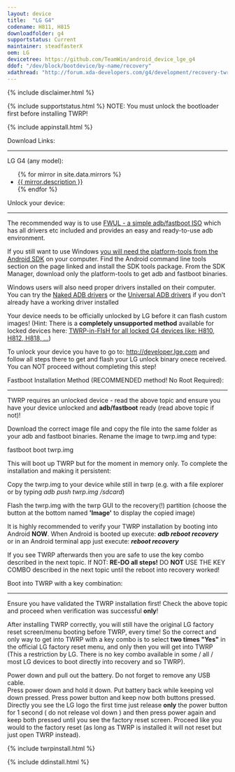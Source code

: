 ```yaml
---
layout: device
title:  "LG G4"
codename: H811, H815
downloadfolder: g4
supportstatus: Current
maintainer: steadfasterX
oem: LG
devicetree: https://github.com/TeamWin/android_device_lge_g4
ddof: "/dev/block/bootdevice/by-name/recovery"
xdathread: "http://forum.xda-developers.com/g4/development/recovery-twrp-3-touch-recovery-t3442424"
---
```


{% include disclaimer.html %}

{% include supportstatus.html %}
NOTE: You must unlock the bootloader first before installing TWRP!

{% include appinstall.html %}

<div class='page-heading'>Download Links:</div>
<hr />
<p class="text">LG G4 (any model):</p>
<ul>
{% for mirror in site.data.mirrors %}
  <li>
    <a href="{{ mirror.baseurl }}g4">
      {{ mirror.description }}
    </a>
  </li>
{% endfor %}
</ul>

<div class='page-heading' id='unlock'>Unlock your device:</div>
<hr />
<p class="text">The recommended way is to use <a href="https://forum.xda-developers.com/android/software-hacking/live-iso-adb-fastboot-driver-issues-t3526755" target=_blank>FWUL - a simple adb/fastboot ISO</a> which has all drivers etc included and provides an easy and ready-to-use adb environment.</p>
<p class="text">If you still want to use Windows <a href="http://developer.android.com/sdk/index.html#linux-bundle-size">you will need the platform-tools from the Android SDK</a> on your computer. Find the Android command line tools section on the page linked and install the SDK tools package. From the SDK Manager, download only the platform-tools to get adb and fastboot binaries.</p>
<p class="text">Windows users will also need proper drivers installed on their computer. You can try the <a href="http://www.xda-developers.com/universal-naked-driver-solves-your-adb-driver-problems-on-windows/">Naked ADB drivers</a> or the <a href="http://www.koushikdutta.com/post/universal-adb-driver">Universal ADB drivers</a> if you don't already have a working driver installed</p>
<p class="text">Your device needs to be officially unlocked by LG before it can flash custom images! (Hint: There is a <b>completely unsupported method</b> available for locked devices here: <a href="https://forum.xda-developers.com/g4/development/locked-twrpinfish-locked-g4-devices-t3573048">TWRP-in-FIsH for all locked G4 devices like: H810, H812, H818, ...</a>)</p>
<p class="text">To unlock your device you have to go to: <a href="http://developer.lge.com/resource/mobile/RetrieveBootloader.dev" target=_blank>http://developer.lge.com</a> and follow all steps there to get and flash your LG unlock binary onece received. You can NOT proceed without completing this step!</p>

<div class='page-heading' id='fastboot-install'>Fastboot Installation Method (RECOMMENDED method! No Root Required):</div>
<hr />
<p class="text">TWRP requires an unlocked device - read the above topic and ensure you have your device unlocked and <b>adb/fastboot</b> ready (read above topic if not)!</p>
<p class="text">Download the correct image file and copy the file into the same folder as your adb and fastboot binaries. Rename the image to twrp.img and type:</p>
<p class="code">fastboot boot twrp.img</p>
<p class="text">This will boot up TWRP but for the moment in memory only. To complete the installation and making it persistent:</p>
<p class="text">Copy the twrp.img to your device while still in twrp (e.g. with a file explorer or by typing <i>adb push twrp.img /sdcard</i>)</p>
<p class="text">Flash the twrp.img with the twrp GUI to the recovery(!) partition (choose the button at the bottom named <b>'Image'</b> to display the copied image)</p>
<p class="text">It is highly recommended to verify your TWRP installation by booting into Android <b>NOW</b>. When Android is booted up execute: <i><b>adb reboot recovery</b></i><br />
or in an Android terminal app just execute: <i><b>reboot recovery</b></i></p>
<p class="text">If you see TWRP afterwards then you are safe to use the key combo described in the next topic. If NOT: <b>RE-DO all steps!</b> DO <b>NOT</b> USE THE KEY COMBO described in the next topic until the reboot into recovery worked!</p>

<div class='page-heading'>Boot into TWRP with a key combination:</div>
<hr />
<p class="text">Ensure you have validated the TWRP installation first! Check the above topic and proceed when verification was successful <b>only</b>!<p>
<p class="text">After installing TWRP correctly, you will still have the original LG factory reset screen/menu booting before TWRP, every time! So the correct and only way to get into TWRP with a key combo is to select <b>two times "Yes"</b> in the official LG factory reset menu, and only then you will get into TWRP (This a restriction by LG. There is no key combo available in some / all / most LG devices to boot directly into recovery and so TWRP).</p>
<p class="text">Power down and pull out the battery. Do not forget to remove any USB cable. <br />
Press power down and hold it down. Put battery back while keeping vol down pressed. Press power button and keep now both buttons pressed. Directly you see the LG logo the first time just release <b>only</b> the power button for 1 second ( do not release vol down ) and then press power again and keep both pressed until you see the factory reset screen. Proceed like you would to the factory reset (as long as TWRP is installed it will not reset but just open TWRP instead).


{% include twrpinstall.html %}

{% include ddinstall.html %}
